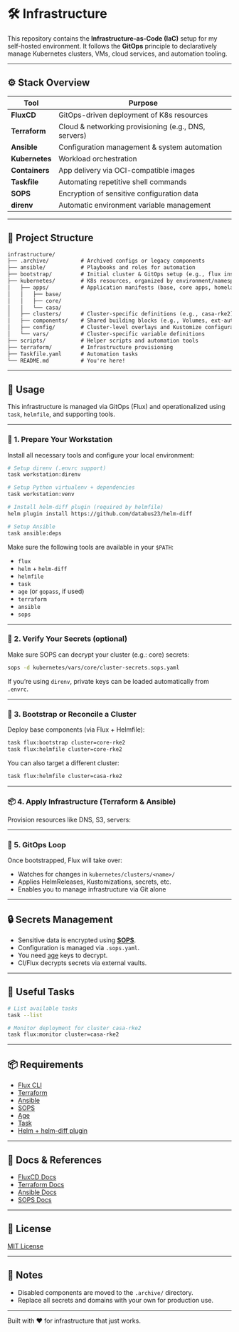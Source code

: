 # 🛠️ Infrastructure

This repository contains the **Infrastructure-as-Code (IaC)** setup for my self-hosted environment. It follows the **GitOps** principle to declaratively manage Kubernetes clusters, VMs, cloud services, and automation tooling.

---

## ⚙️ Stack Overview

| Tool           | Purpose                                                 |
|----------------|---------------------------------------------------------|
| **FluxCD**     | GitOps-driven deployment of K8s resources               |
| **Terraform**  | Cloud & networking provisioning (e.g., DNS, servers)    |
| **Ansible**    | Configuration management & system automation            |
| **Kubernetes** | Workload orchestration                                  |
| **Containers** | App delivery via OCI-compatible images                  |
| **Taskfile**   | Automating repetitive shell commands                    |
| **SOPS**       | Encryption of sensitive configuration data              |
| **direnv**     | Automatic environment variable management               |

---

## 📁 Project Structure

```txt
infrastructure/
├── .archive/          # Archived configs or legacy components
├── ansible/           # Playbooks and roles for automation
├── bootstrap/         # Initial cluster & GitOps setup (e.g., flux install)
├── kubernetes/        # K8s resources, organized by environment/namespace
│   ├── apps/          # Application manifests (base, core apps, homelab stack)
│   │   ├── base/
│   │   ├── core/
│   │   └── casa/
│   ├── clusters/      # Cluster-specific definitions (e.g., casa-rke2)
│   ├── components/    # Shared building blocks (e.g., Volumes, ext-auth)
│   ├── config/        # Cluster-level overlays and Kustomize configuration
│   └── vars/          # Cluster-specific variable definitions
├── scripts/           # Helper scripts and automation tools
├── terraform/         # Infrastructure provisioning
├── Taskfile.yaml      # Automation tasks
└── README.md          # You're here!
```

---

## 🚀 Usage

This infrastructure is managed via GitOps (Flux) and operationalized using `task`, `helmfile`, and supporting tools.

---

### 🧰 1. Prepare Your Workstation

Install all necessary tools and configure your local environment:

```bash
# Setup direnv (.envrc support)
task workstation:direnv

# Setup Python virtualenv + dependencies
task workstation:venv

# Install helm-diff plugin (required by helmfile)
helm plugin install https://github.com/databus23/helm-diff

# Setup Ansible
task ansible:deps
```

Make sure the following tools are available in your `$PATH`:

- `flux`
- `helm` + `helm-diff`
- `helmfile`
- `task`
- `age` (or `gopass`, if used)
- `terraform`
- `ansible`
- `sops`

---

### 🧪 2. Verify Your Secrets (optional)

Make sure SOPS can decrypt your cluster (e.g.: core) secrets:

```bash
sops -d kubernetes/vars/core/cluster-secrets.sops.yaml
```

If you’re using `direnv`, private keys can be loaded automatically from `.envrc`.

---

### 🚀 3. Bootstrap or Reconcile a Cluster

Deploy base components (via Flux + Helmfile):

```bash
task flux:bootstrap cluster=core-rke2
task flux:helmfile cluster=core-rke2
```

You can also target a different cluster:

```bash
task flux:helmfile cluster=casa-rke2
```

---

### 📦 4. Apply Infrastructure (Terraform & Ansible)

Provision resources like DNS, S3, servers:
<!--
```bash
cd terraform/environments/homelab
terraform init
terraform apply
```

Then configure machines or remote services with Ansible:

```bash
ansible-playbook -i ansible/inventory/homelab.yml site.yml
```
-->
---

### 🔁 5. GitOps Loop

Once bootstrapped, Flux will take over:

- Watches for changes in `kubernetes/clusters/<name>/`
- Applies HelmReleases, Kustomizations, secrets, etc.
- Enables you to manage infrastructure via Git alone

---

## 🔒 Secrets Management

* Sensitive data is encrypted using **[SOPS](https://github.com/mozilla/sops)**.
* Configuration is managed via `.sops.yaml`.
* You need [age](https://github.com/FiloSottile/age) keys to decrypt.
* CI/Flux decrypts secrets via external vaults.

---

## 🧪 Useful Tasks

```bash
# List available tasks
task --list

# Monitor deployment for cluster casa-rke2
task flux:monitor cluster=casa-rke2
```

---

## 📦 Requirements

- [Flux CLI](https://fluxcd.io/)
- [Terraform](https://terraform.io/)
- [Ansible](https://www.ansible.com/)
- [SOPS](https://github.com/mozilla/sops)
- [Age](https://github.com/FiloSottile/age)
- [Task](https://taskfile.dev/)
- [Helm + helm-diff plugin](https://github.com/databus23/helm-diff)

---

## 📖 Docs & References

- [FluxCD Docs](https://fluxcd.io/docs/)
- [Terraform Docs](https://developer.hashicorp.com/terraform)
- [Ansible Docs](https://docs.ansible.com/)
- [SOPS Docs](https://github.com/mozilla/sops#documentation)

---

## 🧾 License

[MIT License](./LICENSE)

---

## 📎 Notes

* Disabled components are moved to the `.archive/` directory.
* Replace all secrets and domains with your own for production use.

---

Built with ❤️ for infrastructure that just works.
